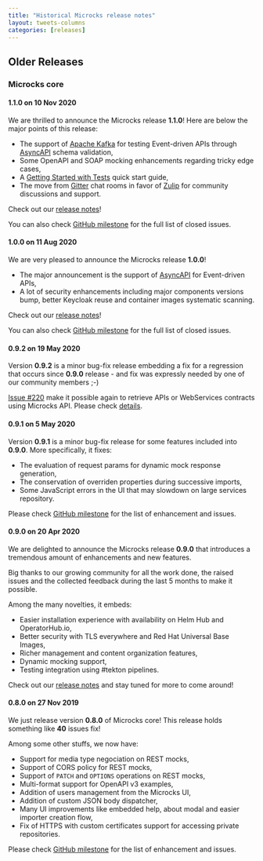 ```yaml
---
title: "Historical Microcks release notes"
layout: tweets-columns
categories: [releases]
---
```


## Older Releases

### Microcks core

#### 1.1.0 on 10 Nov 2020

We are thrilled to announce the Microcks release **1.1.0**! Here are below the major points of this release:

* The support of [Apache Kafka](https://kafka.apache.org) for testing Event-driven APIs through [AsyncAPI](https://asyncapi.com) schema validation,
* Some OpenAPI and SOAP mocking enhancements regarding tricky edge cases,
* A [Getting Started with Tests](https://microcks.io/documentation/getting-started-tests/) quick start guide,
* The move from [Gitter](https://gitter.im/microcks/microcks) chat rooms in favor of [Zulip](https://microcksio.zulipchat.com/) for community discussions and support.

Check out our [release notes](https://microcks.io/blog/microcks-1.1.0-release/)!

You can also check [GitHub milestone](https://github.com/microcks/microcks/milestone/11?closed=1) for the full list of closed issues.

#### 1.0.0 on 11 Aug 2020

We are very pleased to announce the Microcks release **1.0.0**!

* The major announcement is the support of [AsyncAPI](https://asyncapi.com) for Event-driven APIs,
* A lot of security enhancements including major components versions bump, better Keycloak reuse and container images systematic scanning.

Check out our [release notes](https://microcks.io/blog/microcks-1.0.0-release/)!

You can also check [GitHub milestone](https://github.com/microcks/microcks/milestone/10?closed=1) for the full list of closed issues.

#### 0.9.2 on 19 May 2020

Version **0.9.2** is a minor bug-fix release embedding a fix for a regression that occurs since **0.9.0** release - and fix was expressly needed by one of our community members ;-)

[Issue #220](https://github.com/microcks/microcks/issues/220) make it possible again to retrieve APIs or WebServices contracts using Microcks API. Please check [details](https://github.com/microcks/microcks/issues/220).

#### 0.9.1 on 5 May 2020

Version **0.9.1** is a minor bug-fix release for some features included into **0.9.0**. More specifically, it fixes:

* The evaluation of request params for dynamic mock response generation,
* The conservation of overriden properties during successive imports,
* Some JavaScript errors in the UI that may slowdown on large services repository.

Please check [GitHub milestone](https://github.com/microcks/microcks/milestone/9?closed=1) for the list of enhancement and issues.

#### 0.9.0 on 20 Apr 2020

We are delighted to announce the Microcks release **0.9.0** that introduces a tremendous amount of enhancements and new features.

Big thanks to our growing community for all the work done, the raised issues and the collected feedback during the last 5 months to make it possible.

Among the many novelties, it embeds: 

* Easier installation experience with availability on Helm Hub and OperatorHub.io,
* Better security with TLS everywhere and Red Hat Universal Base Images,
* Richer management and content organization features,
* Dynamic mocking support,
* Testing integration using #tekton pipelines.

Check out our [release notes](https://microcks.io/blog/microcks-0.9.0-release/) and stay tuned for more to come around!
#### 0.8.0 on 27 Nov 2019

We just release version **0.8.0** of Microcks core! This release holds something like **40** issues fix!

Among some other stuffs, we now have:

* Support for media type negociation on REST mocks,
* Support of CORS policy for REST mocks,
* Support of `PATCH` and `OPTIONS` operations on REST mocks,
* Multi-format support for OpenAPI v3 examples,
* Addition of users management from the Microcks UI,
* Addition of custom JSON body dispatcher,
* Many UI improvements like embedded help, about modal and easier importer creation flow,
* Fix of HTTPS with custom certificates support for accessing private repositories.

Please check [GitHub milestone](https://github.com/microcks/microcks/milestone/6?closed=1) for the list of enhancement and issues.